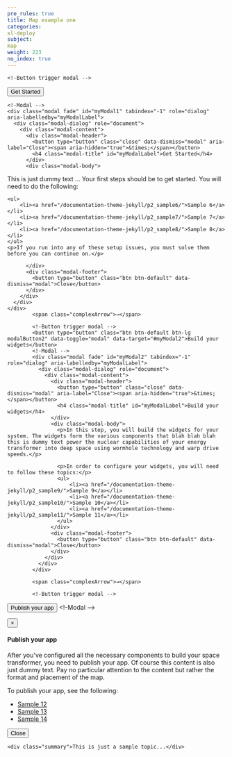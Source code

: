 ```yaml
---
pre_rules: true
title: Map example one
categories:
xl-deploy
subject:
map
weight: 223
no_index: true
---
```



<div id="userMap">

    <!-Button trigger modal -->
<button type="button" class="btn btn-default btn-lg modalButton1" data-toggle="modal" data-target="#myModal1">Get Started</button>

    <!-Modal -->
    <div class="modal fade" id="myModal1" tabindex="-1" role="dialog" aria-labelledby="myModalLabel">
      <div class="modal-dialog" role="document">
        <div class="modal-content">
          <div class="modal-header">
            <button type="button" class="close" data-dismiss="modal" aria-label="Close"><span aria-hidden="true">&times;</span></button>
            <h4 class="modal-title" id="myModalLabel">Get Started</h4>
          </div>
          <div class="modal-body">
<p>This is just dummy text ... Your first steps should be to get started. You will need to do the following:</p>

    <ul>
        <li><a href="/documentation-theme-jekyll/p2_sample6/">Sample 6</a></li>
        <li><a href="/documentation-theme-jekyll/p2_sample7/">Sample 7</a></li>
        <li><a href="/documentation-theme-jekyll/p2_sample8/">Sample 8</a></li>
    </ul>
    <p>If you run into any of these setup issues, you must solve them before you can continue on.</p>

          </div>
          <div class="modal-footer">
            <button type="button" class="btn btn-default" data-dismiss="modal">Close</button>
          </div>
        </div>
      </div>
    </div>
            <span class="complexArrow">→</span>

            <!-Button trigger modal -->
            <button type="button" class="btn btn-default btn-lg modalButton2" data-toggle="modal" data-target="#myModal2">Build your widgets</button>
            <!-Modal -->
            <div class="modal fade" id="myModal2" tabindex="-1" role="dialog" aria-labelledby="myModalLabel">
              <div class="modal-dialog" role="document">
                <div class="modal-content">
                  <div class="modal-header">
                    <button type="button" class="close" data-dismiss="modal" aria-label="Close"><span aria-hidden="true">&times;</span></button>
                    <h4 class="modal-title" id="myModalLabel">Build your widgets</h4>
                  </div>
                  <div class="modal-body">
                    <p>In this step, you will build the widgets for your system. The widgets form the various components that blah blah blah this is dummy text power the nuclear capabilities of your energy transformer into deep space using wormhole technology and warp drive speeds.</p>

                    <p>In order to configure your widgets, you will need to follow these topics:</p>
                    <ul>
                        <li><a href="/documentation-theme-jekyll/p2_sample9/">Sample 9</a></li>
                        <li><a href="/documentation-theme-jekyll/p2_sample10/">Sample 10</a></li>
                        <li><a href="/documentation-theme-jekyll/p2_sample11/">Sample 11</a></li>
                    </ul>
                  </div>
                  <div class="modal-footer">
                    <button type="button" class="btn btn-default" data-dismiss="modal">Close</button>
                  </div>
                </div>
              </div>
            </div>

            <span class="complexArrow">→</span>

            <!-Button trigger modal -->
<button type="button" class="btn btn-default btn-lg modalButton3" data-toggle="modal" data-target="#myModal3">Publish your app</button>
            <!-Modal -->
            <div class="modal fade" id="myModal3" tabindex="-1" role="dialog" aria-labelledby="myModalLabel">
              <div class="modal-dialog" role="document">
                <div class="modal-content">
                  <div class="modal-header">
                    <button type="button" class="close" data-dismiss="modal" aria-label="Close"><span aria-hidden="true">&times;</span></button>
                    <h4 class="modal-title" id="myModalLabel">Publish your app</h4>
                  </div>
                  <div class="modal-body">
                    <p>After you've configured all the necessary components to build your space transformer, you need to publish your app. Of course this content is also just dummy text. Pay no particular attention to the content but rather the format and placement of the map.</p>
                    <p>To publish your app, see the following:
                        <ul>
                            <li><a href="/documentation-theme-jekyll/p2_sample12/">Sample 12</a></li>
                            <li><a href="/documentation-theme-jekyll/p2_sample13/">Sample 13</a></li>
                            <li><a href="/documentation-theme-jekyll/p2_sample14/">Sample 14</a></li>
                        </ul>
                  </div>
                  <div class="modal-footer">
                    <button type="button" class="btn btn-default" data-dismiss="modal">Close</button>
                  </div>
                </div>
              </div>
            </div>


<div class="clearfix"></div>

</div>

<div class="post-content">


    <div class="summary">This is just a sample topic...</div>
